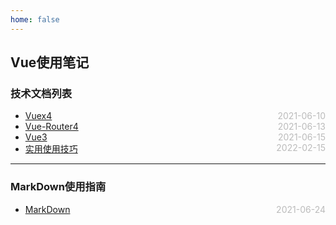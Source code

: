 ```yaml
---
home: false
---
```

## Vue使用笔记
### 技术文档列表
* [Vuex4](./vuex)  <span style="color:#bbb; float:right">2021-06-10</span>
* [Vue-Router4](./vue-router)  <span style="color:#bbb; float:right">2021-06-13</span>
* [Vue3](./vue3)  <span style="color:#bbb; float:right">2021-06-15</span>
* [实用使用技巧](./usefulTips)  <span style="color:#bbb; float:right">2022-02-15</span>
--- ---
### MarkDown使用指南
*  [MarkDown](../blog-daily/use-markdown)  <span style="color:#bbb; float:right">2021-06-24</span>
